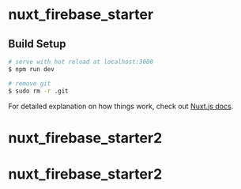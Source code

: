# nuxt_firebase_starter

## Build Setup

```bash
# serve with hot reload at localhost:3000
$ npm run dev

# remove git
$ sudo rm -r .git
```

For detailed explanation on how things work, check out [Nuxt.js docs](https://nuxtjs.org).
# nuxt_firebase_starter2
# nuxt_firebase_starter2
